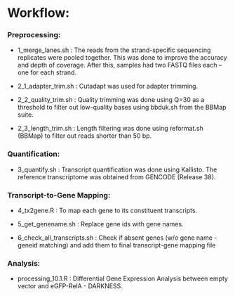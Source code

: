 # Workflow:

### Preprocessing: 

- 1_merge_lanes.sh : The reads from the strand-specific sequencing replicates were pooled together. This was done to improve the accuracy and depth of coverage. After this, samples had two FASTQ files each – one for each strand.

- 2_1_adapter_trim.sh : Cutadapt was used for adapter trimming.

- 2_2_quality_trim.sh : Quality trimming was done using Q=30 as a threshold to filter out low-quality bases using bbduk.sh from the BBMap suite.

- 2_3_length_trim.sh : Length filtering was done using reformat.sh (BBMap) to filter out reads shorter than 50 bp.

### Quantification:

- 3_quantify.sh : Transcript quantification was done using Kallisto. The reference transcriptome was obtained from GENCODE (Release 38).

### Transcript-to-Gene Mapping:

- 4_tx2gene.R : To map each gene to its constituent transcripts.

- 5_get_genename.sh : Replace gene ids with gene names.

- 6_check_all_transcripts.sh : Check if absent genes (w/o gene name - geneid matching) and add them to final transcript-gene mapping file

### Analysis:

- processing_10.1.R : Differential Gene Expression Analysis between empty vector and eGFP-RelA - DARKNESS.